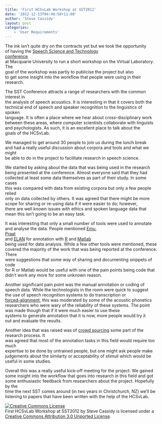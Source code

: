 ```yaml
--- 
title: 'First HCSvLab Workshop at SST2012'
date: '2012-12-13T04:40:58+11:00'
author: 'Steve Cassidy'
layout: post
categories:
    - 'User Requirements'
---
```


The ink isn’t quite dry on the contracts yet but we took the opportunity  
of having the [Speech Science and Technology  
 conference](http://clas.mq.edu.au/sst2012/)  
at Macquarie University to run a short workshop on the Virtual Laboratory. The  
goal of the workshop was partly to publicise the project but also  
to get some insight into the workflow that people were using in their research.

The SST Conference attracts a range of researchers with the common interest in  
the analysis of speech acoustics. It is interesting in that it covers both the  
technical end of speech and speaker recognition to the linguistics of spoken  
language. It is often a place where we hear about cross-disciplinary work  
between these areas, where computer scientists collaborate with linguists  
and psychologists. As such, it is an excellent place to talk about the  
goals of the HCSvLab.

We managed to get around 30 people to join us during the lunch break  
and had a really useful discussion about corpora and tools and what we might  
be able to do in the project to facilitate research in speech science.

We started by asking about the data that was being used in the research  
being presented at the conference. Almost everyone said that they had  
collected at least some data themselves as part of their study. In some cases  
this was compared with data from existing corpora but only a few people relied  
only on data collected by others. It was agreed that there might be more  
scope for sharing or re-using data if it were easier to do; however,  
there are well known issues with ethics and spoken language data that  
mean this isn’t going to be an easy task.

It was interesting that only a small number of tools were used to annotate  
and analyse the data. People mentioned [Emu](http://emu.sourceforge.net/),  
[Praat](http://www.fon.hum.uva.nl/praat/)  
and [ELAN](http://tla.mpi.nl/tools/tla-tools/elan/) for annotation with [R](http://www.r-project.org/) and [Matlab](http://www.mathworks.com.au/products/matlab/)  
being used for data analysis. While a few other tools were mentioned, these  
covered the majority of the work that was being reported at the conference. There  
were suggestions that some way of sharing and documenting snippets of code  
for R or Matlab would be useful with one of the pain points being code that  
didn’t work any more for some unknown reason.

Another significant pain point was the manual annotation or coding of  
speech data. While the technologists in the room were quick to suggest  
the use of speech recognition systems to do transcription or  
[forced-alignment](http://www.bas.uni-muenchen.de/forschung/Verbmobil/VM14.7eng.html), this was moderated by some of the acoustic phonetics  
researchers who were wary of the reliability of these systems. The point  
was made though that if it were much easier to use these  
systems to generate annotation that it is now, more people would try it  
out and evaluate the results.

Another idea that was raised was of [crowd sourcing](http://en.wikipedia.org/wiki/Crowdsourcing) some part of the research process. It  
was agreed that most of the annotation tasks in this field would require too much  
expertise to be done by untrained people, but one might ask people make judgements about the similarty or acceptability of stimuli which would be useful in some studies.

Overall this was a really useful kick-off meeting for the project. We gained  
some insight into the workflow that goes into research in this field and got  
some enthusiastic feedback from researchers about the project. Hopefully by the  
time the next SST comes around (in two years in Christchurch, NZ) we’ll be  
listening to papers that have been written with the help of the HCSvLab.

[![Creative Commons License](http://i.creativecommons.org/l/by/3.0/88x31.png)](http://creativecommons.org/licenses/by/3.0/deed.en_US)  
<span property="dct:title" xmlns:dct="http://purl.org/dc/terms/">First HCSvLab Workshop at SST2012</span> by <span property="cc:attributionName" xmlns:cc="http://creativecommons.org/ns#">Steve Cassidy</span> is licensed under a [Creative Commons Attribution 3.0 Unported License](http://creativecommons.org/licenses/by/3.0/deed.en_US).